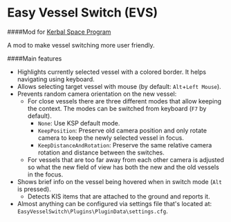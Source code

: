 # Easy Vessel Switch (EVS)
####Mod for [Kerbal Space Program](http://www.kerbalspaceprogram.com/)

A mod to make vessel switching more user friendly.

####Main features
- Highlights currently selected vessel with a colored border. It helps navigating using keyboard.
- Allows selecting target vessel with mouse (by default: `Alt`+`Left Mouse`).
- Prevents random camera orientation on the new vessel:
  - For close vessels there are three different modes that allow keeping the context. The modes can be
    switched from keyboard (`F7` by default).
    - `None`: Use KSP default mode.
    - `KeepPosition`: Preserve old camera position and only rotate camera to keep the newly selected vessel in focus.
    - `KeepDistanceAndRotation`: Preserve the same relative camera rotation and distance between the switches.
  - For vessels that are too far away from each other camera is adjusted so what the new field of
    view has both the new and the old vessels in the focus.
- Shows brief info on the vessel being hovered when in switch mode (`Alt` is pressed).
  - Detects KIS items that are attached to the ground and reports it.
- Almost anything can be configured via settings file that's located at: `EasyVesselSwitch\Plugins\PluginData\settings.cfg`.
